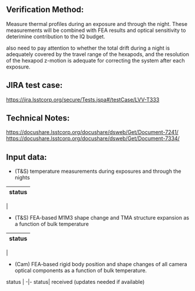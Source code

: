 Verification Method:
---

Measure thermal profiles during an exposure and through the night. These measurements will be combined with FEA results and optical sensitivity to deterimine contribution to the IQ budget.

also need to pay attention to whether the total drift during a night is adequately covered by the travel range of the hexapods, and the resolution of the hexapod z-motion is adequate for correcting the system after each exposure.

JIRA test case:
---
https://jira.lsstcorp.org/secure/Tests.jspa#/testCase/LVV-T333

Technical Notes:
---
https://docushare.lsstcorp.org/docushare/dsweb/Get/Document-7241/
https://docushare.lsstcorp.org/docushare/dsweb/Get/Document-7334/

Input data:
---
* (T&S) temperature measurements during exposures and through the nights

status |
-|
|

* (T&S) FEA-based M1M3 shape change and TMA structure expansion as a function of bulk temperature

status |
-|
|

* (Cam) FEA-based rigid body position and shape changes of all camera optical components as a function of bulk temperature.

status |
-|-
status| received (updates needed if available)
